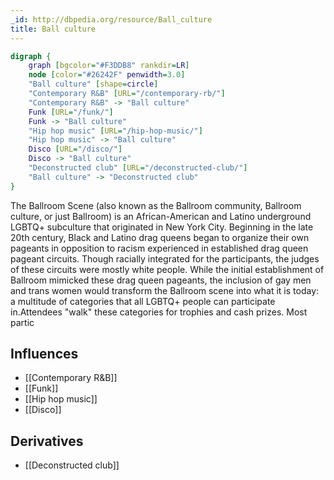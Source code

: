 ```yaml
---
_id: http://dbpedia.org/resource/Ball_culture
title: Ball culture
---
```


```dot
digraph {
	graph [bgcolor="#F3DDB8" rankdir=LR]
	node [color="#26242F" penwidth=3.0]
	"Ball culture" [shape=circle]
	"Contemporary R&B" [URL="/contemporary-rb/"]
	"Contemporary R&B" -> "Ball culture"
	Funk [URL="/funk/"]
	Funk -> "Ball culture"
	"Hip hop music" [URL="/hip-hop-music/"]
	"Hip hop music" -> "Ball culture"
	Disco [URL="/disco/"]
	Disco -> "Ball culture"
	"Deconstructed club" [URL="/deconstructed-club/"]
	"Ball culture" -> "Deconstructed club"
}
```

The Ballroom Scene (also known as the Ballroom community, Ballroom culture, or just Ballroom) is an African-American and Latino underground LGBTQ+ subculture that originated in New York City. Beginning in the late 20th century, Black and Latino drag queens began to organize their own pageants in opposition to racism experienced in established drag queen pageant circuits. Though racially integrated for the participants, the judges of these circuits were mostly white people. While the initial establishment of Ballroom mimicked these drag queen pageants, the inclusion of gay men and trans women would transform the Ballroom scene into what it is today: a multitude of categories that all LGBTQ+ people can participate in.Attendees "walk" these categories for trophies and cash prizes. Most partic

## Influences
- [[Contemporary R&B]]
- [[Funk]]
- [[Hip hop music]]
- [[Disco]]

## Derivatives
- [[Deconstructed club]]
